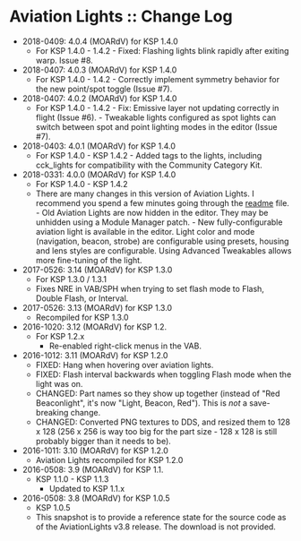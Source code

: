 # Aviation Lights :: Change Log

* 2018-0409: 4.0.4 (MOARdV) for KSP 1.4.0
	+ For KSP 1.4.0 - 1.4.2
			- Fixed: Flashing lights blink rapidly after exiting warp.  Issue #8.
* 2018-0407: 4.0.3 (MOARdV) for KSP 1.4.0
	+ For KSP 1.4.0 - 1.4.2
			- Correctly implement symmetry behavior for the new point/spot toggle (Issue #7).
* 2018-0407: 4.0.2 (MOARdV) for KSP 1.4.0
	+ For KSP 1.4.0 - 1.4.2
			- Fix: Emissive layer not updating correctly in flight (Issue #6).
			- Tweakable lights configured as spot lights can switch between spot and point lighting modes in the editor (Issue #7).
* 2018-0403: 4.0.1 (MOARdV) for KSP 1.4.0
	+ For KSP 1.4.0 - KSP 1.4.2
			- Added tags to the lights, including cck_lights for compatibility with the Community Category Kit.
* 2018-0331: 4.0.0 (MOARdV) for KSP 1.4.0
	+ For KSP 1.4.0 - KSP 1.4.2
	+ There are many changes in this version of Aviation Lights.  I recommend you spend a few minutes going through the [readme](https://github.com/MOARdV/AviationLights/blob/master/README.md) file.
			- Old Aviation Lights are now hidden in the editor.  They may be unhidden using a Module Manager patch.
			- New fully-configurable aviation light is available in the editor.  Light color and mode (navigation, beacon, strobe) are configurable using presets, housing and lens styles are configurable.  Using Advanced Tweakables allows more fine-tuning of the light.
* 2017-0526: 3.14 (MOARdV) for KSP 1.3.0
	+ For KSP 1.3.0 / 1.3.1
	+ Fixes NRE in VAB/SPH when trying to set flash mode to Flash, Double Flash, or Interval.
* 2017-0526: 3.13 (MOARdV) for KSP 1.3.0
	+ Recompiled for KSP 1.3.0
* 2016-1020: 3.12 (MOARdV) for KSP 1.2.
	+ For KSP 1.2.x
		- Re-enabled right-click menus in the VAB.
* 2016-1012: 3.11 (MOARdV) for KSP 1.2.0
	+ FIXED: Hang when hovering over aviation lights.
	+ FIXED: Flash interval backwards when toggling Flash mode when the light was on.
	+ CHANGED: Part names so they show up together (instead of "Red Beaconlight", it's now "Light, Beacon, Red").  This is _not_ a save-breaking change.
	+ CHANGED: Converted PNG textures to DDS, and resized them to 128 x 128 (256 x 256 is way too big for the part size - 128 x 128 is still probably bigger than it needs to be).
* 2016-1011: 3.10 (MOARdV) for KSP 1.2.0
	+ Aviation Lights recompiled for KSP 1.2.0
* 2016-0508: 3.9 (MOARdV) for KSP 1.1.
	+ KSP 1.1.0 - KSP 1.1.3
		- Updated to KSP 1.1.x
* 2016-0508: 3.8 (MOARdV) for KSP 1.0.5
	+ KSP 1.0.5
	+ This snapshot is to provide a reference state for the source code as of the AviationLights v3.8 release.  The download is not provided.
